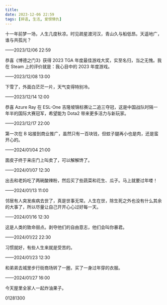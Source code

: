 ```yaml
---
title: 
date: 2023-12-06 22:59
tags: [碎语, 生活, 爱恨情仇]
---
```


十一年前梦一场，人生几度秋凉。时见疏星渡河汉，青山久与船低昂。天遥地广，谁与共孤光？

——2023/12/06 22:59

恭喜《博德之门3》获得 2023 TGA 年度最佳游戏大奖，实至名归，当之无愧。我在 Steam 上的评价就是：我心目中的 2023 年度游戏。

——2023/12/08 13:00

下雪了，外面白茫茫一片，天气变得特别冷。

——2023/12/14 12:00

恭喜 Azure Ray 在 ESL-One 吉隆坡锦标赛让二追三夺冠，这是中国战队时隔一年半的国际大赛冠军，希望能为 Dota2 带来更多活力与新玩家。

——2023/12/17 22:00

第一次在 B 站接到商业推广，虽然只有一百块钱，但蚊子腿再小也是肉，还是蛮开心的。

——2024/01/04 21:00

面皮子终于来庄门上叫卖了，可以解解馋了。

——2024/01/07 12:30

出去和老妈吃了两碗酸辣粉，然后买了些蔬菜和花生、瓜子。马上就要过年喽！

——2024/01/13 11:00

邻居有人突发疾病去世了，真是世事无常。人生在世，除生死之外也没有什么其余的大事了，所以尽量让自己开开心心过好每一天。

——2024/01/16 12:30

这是人类的致命弱点。剥夺他们的自由意志，他们会叫你暴君。

——2024/01/22 22:30

习惯就好，有些人生来就是受苦的。

——2024/01/23 12:30

和弟弟去城里步行街商场转了一圈，买了一身过年穿的衣服。

——2024/01/27 16:00

今天屋里全家人一起炸油果子。

01281300
